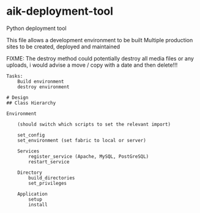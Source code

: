 # aik-deployment-tool
Python deployment tool

This file allows a development environment to be built
Multiple production sites to be created, deployed and maintained


FIXME: The destroy method could potentially destroy all media files or any uploads, i would advise a move / copy with a date and then delete!!!
```
Tasks:
    Build environment
    destroy environment

# Design
## Class Hierarchy

Environment

    (should switch which scripts to set the relevant import)

    set_config
    set_environment (set fabric to local or server)

    Services
        register_service (Apache, MySQL, PostGreSQL)
        restart_service

    Directory
        build_directories
        set_privileges

    Application
        setup
        install

```